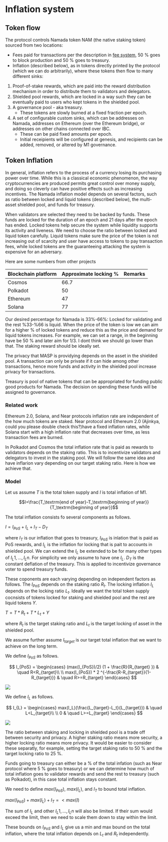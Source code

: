 # Inflation system

## Token flow

The protocol controls Namada token NAM (the native staking token) sourced from two locations:

- Fees paid for transactions per the description in [fee system](./proof-of-stake/fee-system.md), 50 % goes to block production and 50 % goes to treasury.  
- Inflation (described below), as in tokens directly printed by the protocol (which we can do arbitrarily), where these tokens then flow to many different sinks:

1. Proof-of-stake rewards, which are paid into the reward distribution mechanism in order to distribute them to validators and delegators.
2. Shielded pool rewards, which are locked in a way such they can be eventually paid to users who kept tokens in the shielded pool.
3. A governance pool - aka treasury.
    - These tokens are slowly burned at a fixed fraction per epoch.
4. A set of configurable custom sinks, which can be addresses on Namada, addresses on Ethereum (over the Ethereum bridge), or addresses on other chains connected over IBC.
    - These can be paid fixed amounts per epoch.
    - Initial receipients will be configured at genesis, and recipients can be added, removed, or altered by M1 governance.

## Token Inflation
In general, inflation refers to the process of a currency losing its purchasing power over time. While this is a classical economic phenomenon, the way cryptocurrencies are produced permits great control over money supply, and doing so cleverly can have positive effects such as increasing incentives. The Namada inflation model depends on several factors, such as ratio between locked and liquid tokens (described below), the multi-asset shielded pool, and funds for treasury. 

When validators are selected they need to be backed by funds. These funds are locked for the duration of an epoch and 21 days after the epoch has ended. Locked tokens help secure the system while liquidity supports its activity and liveness. We need to choose the ratio between locked and liquid token carefully. Liquid tokens make sure the price of the token is not increasing out of scarcity and user have access to tokens to pay transaction fees, while locked tokens are the guaranteeing attacking the system is expensive for an adversary. 

Here are some numbers from other projects

| Blockchain platform | Approximate locking %       | Remarks |
|--------------------------------------------------|------|-----|
| Cosmos                                           | 66.7 |
| Polkadot                                         | 50   |
| Ethereum                                         | 47   |
| Solana                                           | 77   |

Our desired percentage for Namada is 33%-66%: Locked for validating and the rest %33-%66 is liquid. When the price of the token is low we can aim for a higher % of locked tokens and reduce this as the price and demand for liquid tokens increases. For example, we can set a range, in the beginning have be 50 % and later aim for 1/3. I dont think we should go lower than that. The staking reward should be ideally set. 

The privacy that MASP is providying depends on the asset in the shielded pool. A transaction can only be private if it can hide among other transactions, hence more funds and activity in the shielded pool increase privacy for transactions. 

Treasury is pool of native tokens that can be appropriated for funding public good products for Namada. The decision on spending these funds will be assigned to governance. 

### Related work
Ethereum 2.0, Solana, and Near protocols inflation rate are independent of the how much tokens are staked. Near protocol and Ethereum 2.0 (Ajinkya, could you please double check this?)have a fixed inflation rates, while Solana start with a high inflation rate that decreases over time, as less transaction fees are burned. 

In Polkadot and Cosmos the total inflation rate that is paid as rewards to validators depends on the staking ratio. This is to incentivize validators and delegators to invest in the staking pool. We will follow the same idea and have inflarion vary depending on our target staking ratio. Here is how we achieve that. 


###  Model

Let us assume $T$ is the total token supply and $I$ is total inflation of M1. 

$$I=\frac{T_\textrm{end of year}-T_\textrm{beginning of year}}{T_\textrm{beginning of year}}$$

The total inflation consists fo several components as follows. 

$I=I_{PoS}+I_L+I_T-D_T$

where $I_T$ is our inflation that goes to treasury, $I_{PoS}$ is inlation that is paid as PoS rewards, and $I_L$ is the inflation for locking that is pait to accounts in shielded pool. We can extend the $I_L$ be extended to be for many other types of $I_L1,...,I_Ln$. For simplicity we only assume to have one $I_L$. $D_T$ is the constant deflation of the treasury. This is applied to incentivize governance voter to spend treasury funds. 

<!--$I_{target}-\alpha<I_t<I_{target}+\alpha$-->

These coponents are each varying depending on independent factors as follows. The $I_{PoS}$ depends on the staking ratio $R_t$. The locking inflation $I_L$ depends on the locking ratio $L_t$. Ideally we want the total token supply cocnsists of tokens locked for staking and shielded pool and the rest are liquid tokens $Y$. 

$T=T*R_t+T*L_t+Y$

where $R_t$ is the target staking ratio and $L_t$ is the target locking of asset in the shielded pool.
  
We assume further assume $I_{target}$ is our target total inflation that we want to achieve on the long term. 

We define $I_{PoS}$ as follows. 

$$ I_{PoS} =
  \begin{cases}
   (max(I_{PoS})/2) (1 + \frac{R}{R_{target} })      & \quad R<R_{target}\\
   \\
   max(I_{PoS})  * 2 ^{-\frac{R-R_{target}}{1-R_{target}}} & \quad R>=R_{target}
  \end{cases}
$$

![](https://hackmd.io/_uploads/HJpRfOYl9.jpg)

We define $I_{L}$ as follows. 


$$ I_{L} =
  \begin{cases}
   max(I_L)(\frac{L_{target}-L_t}{L_{target}})      & \quad L<L_{target}\\
   \\
   0 & \quad L>=L_{target}
  \end{cases}
$$


![](https://hackmd.io/_uploads/BkR4Qdtg9.jpg)

The ratio between staking and locking in shielded pool is a trade off between security and privacy. A higher staking ratio means more security, a higher locking ratio means more privacy. It would be easier to consider these separatly, for example, setting the target staking ratio to 50 % and the target locking ratio to 25 %. 

Funds going to treasury can either be a % of the total infation (such as Near protocol where 5 % goes to treasury) or we can determine how much of total inflation goes to validator rewards and send the rest to treasury (such as Polkadot), in this case total inflation stays constant.

We need to define $max(I_{PoS})$, $max(I_L)$, and $I_T$ to bound total inflation. 

$max(I_{PoS})+max(I_L)+I_T=<max(I)$ 

The sum of $I_L$ and other $I_L1,...,I_Ln$ will also be limited. If their sum would exceed the limit, then we need to scale them down to stay within the limit. 

These bounds on $I_{PoS}$ and $I_L$ give us a min and max bound on the total inflation, where the total inflation depends on $L_t$ and $R_t$ independently. 

